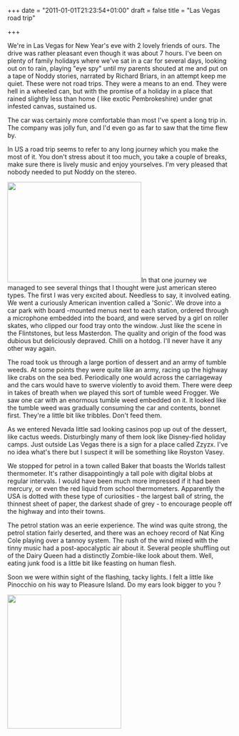 +++
date = "2011-01-01T21:23:54+01:00"
draft = false
title = "Las Vegas road trip"

+++

<p>We're in Las Vegas for New Year's eve with 2 lovely friends of ours. The drive was rather pleasant even though it was about 7 hours.  I've been on plenty of family holidays where we've sat in a car for several days, looking out on to rain, playing "eye spy" until my parents shouted at me and put on a tape of Noddy stories, narrated by Richard Briars, in an attempt keep me quiet. These were not road trips. They were a means to an end. They were hell in a wheeled can, but with the promise of a holiday in a place that rained slightly less than home ( like exotic Pembrokeshire) under gnat infested canvas, sustained us.</p>

<p>The car was certainly more comfortable than most I've spent a long trip in. The company was jolly fun, and I'd even go as far to saw that the time flew by.</p>

<p>In US a road trip seems to refer to any long journey which you make the most of it. You don't stress about it too much, you take a couple of breaks, make sure there is lively music and enjoy yourselves. I'm very pleased that nobody needed to put Noddy on the stereo.</p>

<p><a href="http://static.darkmattersheep.uk/2011/01/5380615687_12860a7c16_z.jpg"><img alt="" class="alignleft size-medium wp-image-371" height="225" src="http://static.darkmattersheep.uk/2011/01/5380615687_12860a7c16_z-300x225.jpg" title="The Sonic!" width="300" /></a>In that one journey we managed to see several things that I thought were just american stereo types. The first I was very excited about. Needless to say, it involved eating. We went a curiously American invention called a 'Sonic'. We drove into a car park with board -mounted menus next to each station, ordered through a microphone embedded into the board, and were served by a girl on roller skates, who clipped our food tray onto the window. Just like the scene in the Flintstones, but less Masterdon. The quality and origin of the food was dubious but deliciously depraved. Chilli on a hotdog. I'll never have it any other way again.</p>

<p>The road took us through a large portion of dessert and an army of tumble weeds. At some points they were quite like an army, racing up the highway like crabs on the sea bed. Periodically one would across the carriageway and the cars would have to swerve violently to avoid them. There were deep in takes of breath when we played this sort of tumble weed Frogger. We saw one car with an enormous tumble weed embedded on it. It looked like the tumble weed was gradually consuming the car and contents, bonnet first. They're a little bit like tribbles. Don't feed them.</p>

<p>As we entered Nevada little sad looking casinos pop up out of the dessert, like cactus weeds. Disturbingly many of them look like Disney-fied holiday camps. Just outside Las Vegas there is a sign for a place called Zzyzx. I've no idea what's there but I suspect it will be something like Royston Vasey.</p>

<p>We stopped for petrol in a town called Baker that boasts the Worlds tallest thermometer. It's rather disappointingly a tall pole with digital blobs at regular intervals. I would have been much more impressed if it had been mercury, or even the red liquid from school thermometers. Apparently the USA is dotted with these type of curiosities - the largest ball of string, the thinnest sheet of paper, the darkest shade of grey - to encourage people off the highway and into their towns.</p>

<p>The petrol station was an eerie experience. The wind was quite strong, the petrol station fairly deserted, and there was an echoey record of Nat King Cole playing over a tannoy system. The rush of the wind mixed with the tinny music had a post-apocalyptic air about it. Several people shuffling out of the Dairy Queen had a distinctly Zombie-like look about them. Well, eating junk food is a little bit like feasting on human flesh.</p>

<p>Soon we were within sight of the flashing, tacky lights. I felt a little like Pinocchio on his way to Pleasure Island. Do my ears look bigger to you ?</p>

<p><a href="http://static.darkmattersheep.uk/2011/01/vegas-lights.jpg"><img alt="" class="aligncenter size-medium wp-image-368" height="300" src="http://static.darkmattersheep.uk/2011/01/vegas-lights-255x300.jpg" title="Vegas Lights" width="255" /></a></p>